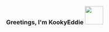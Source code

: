 ### Greetings, I'm KookyEddie  <img src="https://tenor.com/view/hufsa-the-groke-mummitrollet-moomin-tove-jansson-gif-16836166" width="50">



